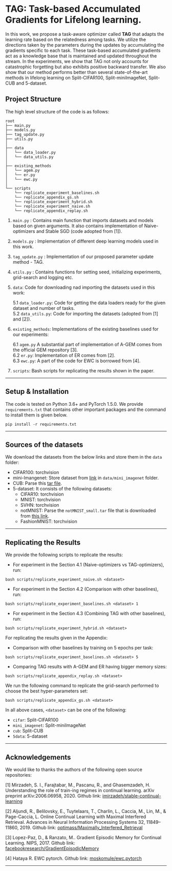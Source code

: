 # TAG: Task-based Accumulated Gradients for Lifelong learning.

In this work, we propose a task-aware optimizer called **TAG** that adapts the learning rate based on the relatedness among tasks. 
We utilize the directions taken by the parameters during the updates by accumulating the gradients specific to each task. 
These task-based accumulated gradients act as a knowledge base that is maintained and updated throughout the stream. 
In the experiments, we show that TAG not only accounts for catastrophic forgetting but also exhibits positive backward transfer. 
We also show that our method performs better than several state-of-the-art methods in lifelong learning on Split-CIFAR100, Split-miniImageNet, Split-CUB and 5-dataset.

## Project Structure
The high level structure of the code is as follows:

```
root
├── main.py
├── models.py
├── tag_update.py
├── utils.py
│
├── data
│   └── data_loader.py
│   └── data_utils.py
│
├── existing_methods
│   └── agem.py
│   └── er.py
│   └── ewc.py
│
└── scripts
    └── replicate_experiment_baselines.sh
    └── replicate_appendix_gs.sh
    └── replicate_experiment_hybrid.sh
    └── replicate_experiment_naive.sh
    └── replicate_appendix_replay.sh

```

1. `main.py`   : Contains main function that imports datasets and models based on given arguments. It also contains implementation of Naive-optimizers and Stable SGD (code adopted from [1]).      
2. `models.py`   : Implementation of different deep learning models used in this work.      
3. `tag_update.py`   : Implementation of our proposed parameter update method - TAG.      
4. `utils.py`   : Contains functions for setting seed, initializing experiments, grid-search and logging etc.      
5. `data`: Code for downloading nad importing the datasets used in this work:
    
    5.1 `data_loader.py`:  Code for getting the data loaders ready for the given dataset and number of tasks.  
    5.2 `data_utils.py`:  Code for importing the datasets (adopted from [1] and [2]).
6. `existing_methods`: Implementations of the existing baselines used for our experiments:   
    
    6.1 `agem.py` A substantial part of implementation of A-GEM comes from the official GEM repository [3].   
    6.2 `er.py`: Implementation of ER comes from [2].  
    6.3 `ewc.py`: A part of the code for EWC is borrowed from [4].  
7. `scripts`: Bash scripts for replicating the results shown in the paper.
 ___
 
## Setup & Installation
The code is tested on Python 3.6+ and PyTorch 1.5.0. We provide ``requirements.txt`` that contains other important packages and the command to install them is given below.
```
pip install -r requirements.txt
```
 ___

## Sources of the datasets
We download the datasets from the below links and store them in the `data` folder:
 * CIFAR100: torchvision
 * mini-Imangenet: Store dataset from [link](https://www.kaggle.com/whitemoon/miniimagenet) in `data/mini_imagenet` folder.
 * CUB: Parse this [tar file](https://drive.google.com/file/d/1hbzc_P1FuxMkcabkgn9ZKinBwW683j45/view).
 * 5-dataset: It consists of the following datasets:
    * CIFAR10: torchvision
    * MNIST: torchvision
    * SVHN: torchvision
    * notMNIST: Parse the `notMNIST_small.tar` file that is downloaded from [this link](https://yaroslavvb.com/upload/notMNIST/).
    * FashionMNIST: torchvision

 ___

## Replicating the Results
We provide the following scripts to replicate the results:   
 * For experiment in the Section 4.1 (Naive-optimizers vs TAG-optimizers), run: 
 ```
 bash scripts/replicate_experiment_naive.sh <dataset>
 ``` 
 * For experiment in the Section 4.2 (Comparison with other baselines), run:
  ```
  bash scripts/replicate_experiment_baselines.sh <dataset> 1
  ``` 
 * For experiment in the Section 4.3 (Combining TAG with other baselines), run: 
 ```
 bash scripts/replicate_experiment_hybrid.sh <dataset>
 ```
 
For replicating the results given in the Appendix:
 * Comparison with other baselines by training on 5 epochs per task: 
 ```
 bash scripts/replicate_experiment_baselines.sh <dataset> 5
 ```
 * Comparing TAG results with A-GEM and ER having bigger memory sizes:
 ```
 bash scripts/replicate_appendix_replay.sh <dataset>
 ```

We run the following command to replicate the grid-search performed to choose the best hyper-parameters set:
 ```
 bash scripts/replicate_appendix_gs.sh <dataset>
 ```

In all above cases, `<dataset>` can be one of the following:
 * `cifar`: Split-CIFAR100
 * `mini_imagenet`: Split-miniImageNet
 * `cub`: Split-CUB
 * `5data`: 5-dataset
 
 ___

## Acknowledgements
We would like to thanks the authors of the following open source repositories:

[1] Mirzadeh,   S.   I.,   Farajtabar,   M.,   Pascanu,   R.,   and Ghasemzadeh,  H. Understanding  the  role  of  train-ing  regimes  in  continual  learning. arXiv  preprint arXiv:2006.06958, 2020. Github link: [imirzadeh/stable-continual-learning](https://github.com/imirzadeh/stable-continual-learning)

[2] Aljundi, R., Belilovsky, E., Tuytelaars, T., Charlin, L., Caccia, M., Lin, M., & Page-Caccia, L. Online Continual Learning with Maximal Interfered Retrieval. Advances in Neural Information Processing Systems 32, 11849–11860, 2019. Github link: [optimass/Maximally_Interfered_Retrieval](https://github.com/optimass/Maximally_Interfered_Retrieval)

[3] Lopez-Paz, D., & Ranzato, M.. Gradient Episodic Memory for Continual Learning. NIPS, 2017. Github link: [facebookresearch/GradientEpisodicMemory](https://github.com/facebookresearch/GradientEpisodicMemory)

[4] Hataya R. EWC pytorch. Github link: [moskomule/ewc.pytorch](https://github.com/moskomule/ewc.pytorch)
 ___
